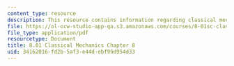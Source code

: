 ```yaml
---
content_type: resource
description: This resource contains information regarding classical mechanics.
file: https://ol-ocw-studio-app-qa.s3.amazonaws.com/courses/8-01sc-classical-mechanics-fall-2016/34162016fd2b5af3e44debf99d954d33_MIT8_01F16_chapter8.pdf
file_type: application/pdf
resourcetype: Document
title: 8.01 Classical Mechanics Chapter 8
uid: 34162016-fd2b-5af3-e44d-ebf99d954d33
---
```

